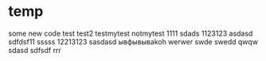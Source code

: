 # temp
some new code
test
test2
testmytest
notmytest
1111
sdads
1123123
asdasd
sdfdsf11
sssss
12213123
sasdasd
ывфывываkoh
werwer
swde
swedd
qwqw
sdasd
sdfsdf
rrr
